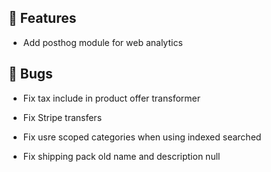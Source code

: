 ## 🚀 Features

- Add posthog module for web analytics


## 🐛 Bugs

- Fix tax include in product offer transformer

- Fix Stripe transfers

- Fix usre scoped categories when using indexed searched

- Fix shipping pack old name and description null